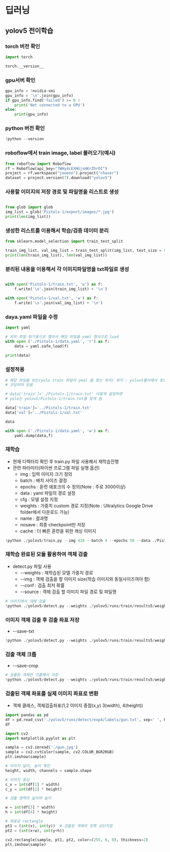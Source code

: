 # 딥러닝

## yolov5 전이학습

### torch 버전 확인
```py
import torch

torch.__version__

```

### gpu서버 확인
```py
gpu_info = !nvidia-smi
gpu_info = '\n'.join(gpu_info)
if gpu_info.find('failed') >= 0 :
    print('Not connected to a GPU')
else:
    print(gpu_info)
```
### python 버전 확인

```py
!python --version
```

### roboflow에서 train image, label 불러오기(예시)

```py
from roboflow import Roboflow
rf = Roboflow(api_key="7WHy4cEXHGjsHKrZhrOI")
project = rf.workspace("jooeon").project("chaser")
dataset = project.version(7).download("yolov5")
```
### 사용할 이미지의 저장 경로 및 파일명을 리스트로 생성
```py
 
from glob import glob
img_list = glob('Pistols-1/export/images/*.jpg')
print(len(img_list))
```
### 생성한 리스트를 이용해서 학습/검증 데이터 분리
```py
from sklearn.model_selection import train_test_split

train_img_list, val_img_list = train_test_split(img_list, test_size = 0.2, random_state = 2000)
print(len(train_img_list), len(val_img_list))
```


### 분리된 내용을 이용해서 각 이미지파일명을 txt파일로 생성

```py

with open('Pistols-1/train.txt', 'w') as f:
    f.write('\n'.join(train_img_list) + '\n')

with open('Pistols-1/val.txt', 'w') as f:
    f.write('\n'.join(val_img_list) + '\n')
```

### daya.yaml 파일을 수정
```py
import yaml

# 외부 파일 읽기용으로 열어서 해당 파일을 yaml 형식으로 load
with open ('./Pistols-1/data.yaml', 'r') as f:
    data = yaml.safe_load(f)
    
print(data)
```

### 설정적용

```py
# 해당 파일을 보는(yolo train 파일이 ymal 을 찾는 위치) 위치 : yolov5폴더에서 찾으라고
# 코딩되어 있음

# data['train']='./Pistols-1/train.txt' 이렇게 설정하면
# yolo는 yolov5/Pistols-1/train.txt를 찾게 됨

data['train']='../Pistols-1/train.txt'
data['val']='../Pistols-1/val.txt'

data
```

```py
with open ('./Pistols-1/data.yaml', 'w') as f:
    yaml.dump(data,f)
```


### 재학습
- 현재 디렉터리 확인 후 train.py 파일 사용해서 재학습진행
- 관련 파라미터(파이썬 프로그램 파일 실행 옵션)
    - img : 입력 이미지 크기 정의
    - batch : 배치 사이즈 결정
    - epochs : 훈련 에포크의 수 정의(Note : 주로 3000이상)
    - data : yaml 파일의 경로 설정
    - cfg : 모델 설정 지정
    - weights : 가중치 custom 경로 지정(Note : Ultralytics Google Drive folder에서 다운로드 가능)
    - name : 결과명
    - nosave : 최종 checkpoint만 저장
    - cache : 더 빠른 훈련을 위한 캐싱 이미지



```py
!python ./yolov5/train.py --img 416 --batch 4 --epochs 50 --data ./Pistols-1/data.yaml --cfg ./yolov5/models/yolov5s.yaml --weights yolov5s.pt --name results
```

### 재학습 완료된 모듈 활용하여 객체 검출
- detect.py 파일 사용
    - --weights : 재학습된 모델 가중치 경로
    - --img : 객체 검출을 할 이미지 size(학습 이미지와 동일사이즈여야 함)
    - --conf : 검출 최저 확률
    - --source : 객체 검출 할 이미지 파일 경로 및 파일명

```py
# 이미지에서 객체 검출
!python ./yolov5/detect.py --weights ./yolov5/runs/train/results5/weights/best.pt --img 416 --conf 0.5 --source gun.jpg
```


### 이미지 객체 검출 후 검출 좌표 저장
- --save-txt

```py
!python ./yolov5/detect.py --weights ./yolov5/runs/train/results5/weights/best.pt --img 416 --conf 0.5 --source gun.jpg --save-txt
```

### 검출 객체 크롭
- --save-crop

```py
# 검출된 객체만 크롭해서 저장
!python ./yolov5/detect.py --weights ./yolov5/runs/train/results5/weights/best.pt --img 416 --conf 0.5 --source gun.jpg --save-crop
```

###  검출된 객체 좌표를 실제 이미지 좌표로 변환
- 객체 클래스, 객체검출좌표(1,2 이미지 중점(x,y) 3(width), 4(height))

```py
import pandas as pd
df = pd.read_csv('./yolov5/runs/detect/exp4/labels/gun.txt', sep=' ', header=None)
df
```

```py
import cv2
import matplotlib.pyplot as plt

sample = cv2.imread('./gun.jpg')
sample = cv2.cvtColor(sample, cv2.COLOR_BGR2RGB)
plt.imshow(sample)
```
```py
# 이미지 넓이, 높이 확인
height, width, channels = sample.shape

# 이미지 중심
c_x = int(df[1] * width)
c_y = int(df[2] * height)

# 검출 영역의 넓이와 높이

w = int(df[3] * width)
h = int(df[4] * height)

# 좌표로 rectangle
pt1 = (int(x), int(y))  # 검출된 객체의 왼쪽 상단지점
pt2 = (int(x+w), int(y+h))

cv2.rectangle(sample, pt1, pt2, color=(255, 0, 0), thickness=2)
plt.imshow(sample)
```